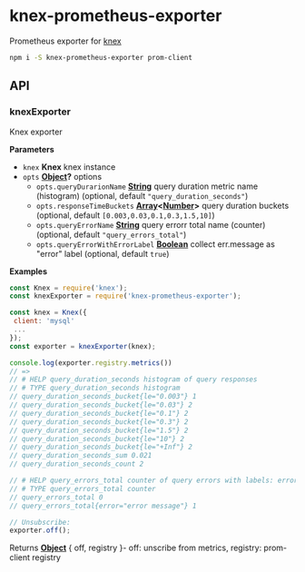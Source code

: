 # knex-prometheus-exporter

Prometheus exporter for [knex](https://www.npmjs.com/package/knex)

```sh
npm i -S knex-prometheus-exporter prom-client
```

## API

### knexExporter

Knex exporter

**Parameters**

-   `knex` **Knex** knex instance
-   `opts` **[Object](https://developer.mozilla.org/docs/Web/JavaScript/Reference/Global_Objects/Object)?** options
    -   `opts.queryDurarionName` **[String](https://developer.mozilla.org/docs/Web/JavaScript/Reference/Global_Objects/String)** query duration metric name (histogram) (optional, default `"query_duration_seconds"`)
    -   `opts.responseTimeBuckets` **[Array](https://developer.mozilla.org/docs/Web/JavaScript/Reference/Global_Objects/Array)&lt;[Number](https://developer.mozilla.org/docs/Web/JavaScript/Reference/Global_Objects/Number)>**  query duration buckets (optional, default `[0.003,0.03,0.1,0.3,1.5,10]`)
    -   `opts.queryErrorName` **[String](https://developer.mozilla.org/docs/Web/JavaScript/Reference/Global_Objects/String)** query errorr total name (counter) (optional, default `"query_errors_total"`)
    -   `opts.queryErrorWithErrorLabel` **[Boolean](https://developer.mozilla.org/docs/Web/JavaScript/Reference/Global_Objects/Boolean)** collect err.message as "error" label (optional, default `true`)

**Examples**

```javascript
const Knex = require('knex');
const knexExporter = require('knex-prometheus-exporter');

const knex = Knex({
 client: 'mysql'
 ...
});
const exporter = knexExporter(knex);

console.log(exporter.registry.metrics())
// =>
// # HELP query_duration_seconds histogram of query responses
// # TYPE query_duration_seconds histogram
// query_duration_seconds_bucket{le="0.003"} 1
// query_duration_seconds_bucket{le="0.03"} 2
// query_duration_seconds_bucket{le="0.1"} 2
// query_duration_seconds_bucket{le="0.3"} 2
// query_duration_seconds_bucket{le="1.5"} 2
// query_duration_seconds_bucket{le="10"} 2
// query_duration_seconds_bucket{le="+Inf"} 2
// query_duration_seconds_sum 0.021
// query_duration_seconds_count 2

// # HELP query_errors_total counter of query errors with labels: error
// # TYPE query_errors_total counter
// query_errors_total 0
// query_errors_total{error="error message"} 1

// Unsubscribe:
exporter.off();
```

Returns **[Object](https://developer.mozilla.org/docs/Web/JavaScript/Reference/Global_Objects/Object)** { off, registry }-   off: unscribe from metrics, registry: prom-client registry
